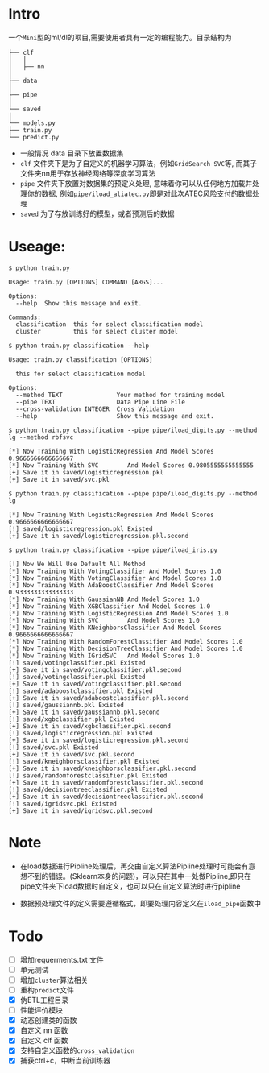 # Intro
一个`Mini`型的ml/dl的项目,需要使用者具有一定的编程能力。目录结构为

```
├── clf
│   │
│   ├── nn
│
├── data
│
├── pipe
│
└── saved
│
└── models.py
├── train.py
└── predict.py
```

* 一般情况 data 目录下放置数据集
* `clf` 文件夹下是为了自定义的机器学习算法，例如`GridSearch SVC`等, 而其子文件夹nn用于存放神经网络等深度学习算法
* `pipe` 文件夹下放置对数据集的预定义处理, 意味着你可以从任何地方加载并处理你的数据, 例如`pipe/iload_aliatec.py`即是对此次ATEC风险支付的数据处理
* `saved` 为了存放训练好的模型，或者预测后的数据


# Useage:

```
$ python train.py

Usage: train.py [OPTIONS] COMMAND [ARGS]...

Options:
  --help  Show this message and exit.

Commands:
  classification  this for select classification model
  cluster         this for select cluster model
```

```
$ python train.py classification --help

Usage: train.py classification [OPTIONS]

  this for select classification model

Options:
  --method TEXT               Your method for training model
  --pipe TEXT                 Data Pipe Line File
  --cross-validation INTEGER  Cross Validation
  --help                      Show this message and exit.

```

```
$ python train.py classification --pipe pipe/iload_digits.py --method lg --method rbfsvc

[*] Now Training With LogisticRegression And Model Scores 0.9666666666666667
[*] Now Training With SVC        And Model Scores 0.9805555555555555
[+] Save it in saved/logisticregression.pkl
[+] Save it in saved/svc.pkl

```

```
$ python train.py classification --pipe pipe/iload_digits.py --method lg

[*] Now Training With LogisticRegression And Model Scores 0.9666666666666667
[!] saved/logisticregression.pkl Existed
[+] Save it in saved/logisticregression.pkl.second

```

```
$ python train.py classification --pipe pipe/iload_iris.py

[!] Now We Will Use Default All Method
[*] Now Training With VotingClassifier And Model Scores 1.0
[*] Now Training With VotingClassifier And Model Scores 1.0
[*] Now Training With AdaBoostClassifier And Model Scores 0.9333333333333333
[*] Now Training With GaussianNB And Model Scores 1.0
[*] Now Training With XGBClassifier And Model Scores 1.0
[*] Now Training With LogisticRegression And Model Scores 1.0
[*] Now Training With SVC        And Model Scores 1.0
[*] Now Training With KNeighborsClassifier And Model Scores 0.9666666666666667
[*] Now Training With RandomForestClassifier And Model Scores 1.0
[*] Now Training With DecisionTreeClassifier And Model Scores 1.0
[*] Now Training With IGridSVC   And Model Scores 1.0
[!] saved/votingclassifier.pkl Existed
[+] Save it in saved/votingclassifier.pkl.second
[!] saved/votingclassifier.pkl Existed
[+] Save it in saved/votingclassifier.pkl.second
[!] saved/adaboostclassifier.pkl Existed
[+] Save it in saved/adaboostclassifier.pkl.second
[!] saved/gaussiannb.pkl Existed
[+] Save it in saved/gaussiannb.pkl.second
[!] saved/xgbclassifier.pkl Existed
[+] Save it in saved/xgbclassifier.pkl.second
[!] saved/logisticregression.pkl Existed
[+] Save it in saved/logisticregression.pkl.second
[!] saved/svc.pkl Existed
[+] Save it in saved/svc.pkl.second
[!] saved/kneighborsclassifier.pkl Existed
[+] Save it in saved/kneighborsclassifier.pkl.second
[!] saved/randomforestclassifier.pkl Existed
[+] Save it in saved/randomforestclassifier.pkl.second
[!] saved/decisiontreeclassifier.pkl Existed
[+] Save it in saved/decisiontreeclassifier.pkl.second
[!] saved/igridsvc.pkl Existed
[+] Save it in saved/igridsvc.pkl.second
```

# Note

* 在load数据进行Pipline处理后，再交由自定义算法Pipline处理时可能会有意想不到的错误。(Sklearn本身的问题)，可以只在其中一处做Pipline,即只在pipe文件夹下load数据时自定义，也可以只在自定义算法时进行pipline

* 数据预处理文件的定义需要遵循格式，即要处理内容定义在`iload_pipe`函数中

# Todo

- [ ] 增加requerments.txt 文件
- [ ] 单元测试
- [ ] 增加`cluster`算法相关
- [ ] 重构`predict`文件
- [x] 伪ETL工程目录
- [ ] 性能评价模块
- [x] 动态创建类的函数
- [x] 自定义 nn 函数
- [x] 自定义 clf 函数
- [x] 支持自定义函数的`cross_validation`
- [x] 捕获ctrl+c，中断当前训练器
